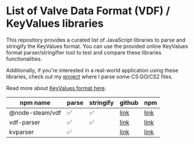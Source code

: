# List of Valve Data Format (VDF) / KeyValues libraries

This repository provides a curated list of JavaScript libraries to parse and stringify the KeyValues format. You can use the provided online KeyValues format parser/stringifier tool to test and compare these libraries functionalities.

Additionally, if you're interested in a real-world application using these libraries, check out my [project](https://github.com/ByMykel/items_game.txt) where I parse some CS:GO/CS2 files.

Read more about [KeyValues format here](https://developer.valvesoftware.com/wiki/KeyValues).

| npm name        | parse | stringify | github                                               | npm                                                   |
| --------------- | ----- | --------- | ---------------------------------------------------- | ----------------------------------------------------- |
| @node-steam/vdf | ✅    | ✅        | [link](https://github.com/node-steam/vdf)            | [link](https://www.npmjs.com/package/@node-steam/vdf) |
| vdf-parser      | ✅    | ✅        | [link](https://github.com/p0358/vdf-parser)          | [link](https://www.npmjs.com/package/vdf-parser)      |
| kvparser        | ✅    |           | [link](https://github.com/DoctorMcKay/node-kvparser) | [link](https://www.npmjs.com/package/kvparser)        |

